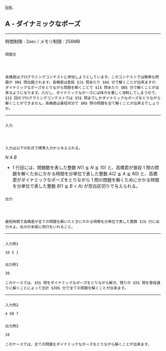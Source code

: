 [link](http://arc026.contest.atcoder.jp/tasks/arc026_1).

## A - ダイナミックなポーズ

----------

時間制限 : 2sec / メモリ制限 : 256MB

### 
	問題文



	高橋君はプログラミングコンテストに参加しようとしています。このコンテストでは簡単な問題が $N$ 問出題されます。高橋君は普段 $1$ 問あたり $A$ 分で解くことが出来ますが、ダイナミックなポーズをとりながら問題を解くことで $1$ 問あたり $B$ 分で解くことが出来るようになります。ただし、ダイナミックなポーズには体力を著しく消耗してしまうので、$1$ 回のプログラミングコンテストでは $5$ 問までしかダイナミックなポーズをとりながら解くことができません。高橋君は最短何分で $N$ 問の問題を全て解くことが出来るでしょうか。


----------

### 
	入力



	入力は以下の形式で標準入力から与えられる。


>
$N$ $A$ $B$


* $1$ 行目には、問題数を表した整数 $N (1 ≦ N ≦ 10)$ と、高橋君が普段 $1$ 問の問題を解くためにかかる時間を分単位で表した整数 $A (2 ≦ A ≦ 60)$ と、高橋君がダイナミックなポーズをとりながら $1$ 問の問題を解くためにかかる時間を分単位で表した整数 $B (1 ≦ B < A)$ が空白区切りで与えられる。
	
### 
	出力



	最短時間で高橋君が全ての問題を解いたときにかかる時間を分単位で表した整数 $1$ 行に出力せよ。出力の末尾に改行をいれること。


----------

### 
	入力例1


```
10 5 1
```

### 
	出力例1


```
30
```


	このケースでは、$5$ 問をダイナミックなポーズをとりながら解き、残りの $5$ 問を普段通りに解くことによって合計 $30$ 分で全ての問題を解くことが出来ます。


----------

### 
	入力例2


```
4 60 7
```

### 
	出力例2


```
28
```


	このケースでは、全ての問題をダイナミックなポーズをとりながら解くことが出来ます。


